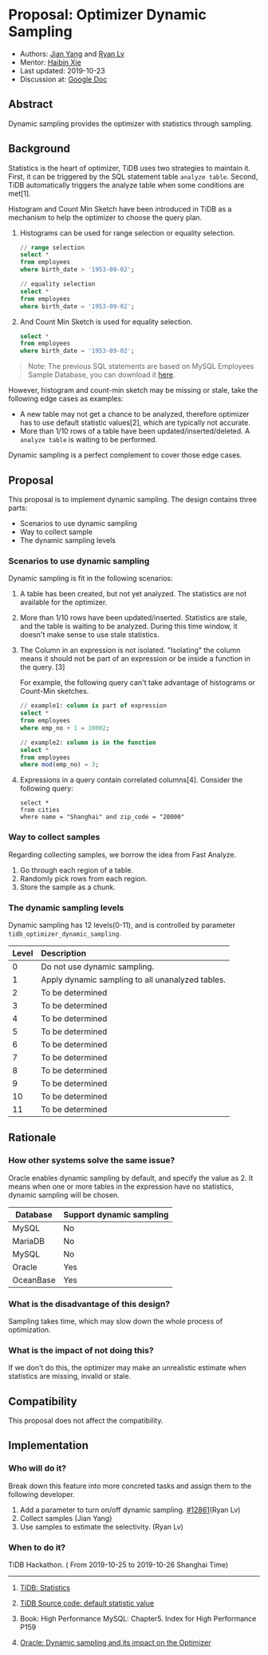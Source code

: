 
# Proposal: Optimizer Dynamic Sampling

- Authors: [Jian Yang](https://github.com/PiotrNewt) and [Ryan Lv](https://github.com/xiaoronglv)
- Mentor: [Haibin Xie](https://github.com/lamxTyler)
- Last updated:  2019-10-23
- Discussion at: [Google Doc](https://docs.google.com/document/d/18RcL3PmuBiCP463cUZ-WRYeQCT0YS4hj50mOdD2G6w0/)

## Abstract

Dynamic sampling provides the optimizer with statistics through sampling.

## Background

Statistics is the heart of optimizer, TiDB uses two strategies to maintain it. First, it can be triggered by  the SQL statement table `analyze table`. Second, TiDB automatically triggers the analyze table when some conditions are met[1].

Histogram and Count Min Sketch have been introduced in TiDB as a mechanism to help the optimizer to choose the query plan.

1. Histograms can be used for range selection or equality selection. 
	
	```sql
	// range selection
	select * 
	from employees 
	where birth_date > '1953-09-02';
	
	// equality selection
	select * 
	from employees 
	where birth_date = '1953-09-02';
	```

2. And Count Min Sketch is used for equality selection.

	```sql
	select * 
	from employees 
	where birth_date = '1953-09-02'; 
	```

> Note: The previous SQL statements are based on MySQL Employees Sample Database, you can download it [here](https://dev.mysql.com/doc/employee/en/).

However, histogram and count-min sketch may be missing or stale, take the following edge cases as examples:

- A new table may not get a chance to be analyzed, therefore optimizer has to use default statistic values[2], which are typically not accurate.
- More than 1/10 rows of a table have been updated/inserted/deleted. A `analyze table` is waiting to be performed.

Dynamic sampling is a perfect complement to cover those edge cases. 

## Proposal

This proposal is to implement dynamic sampling. The design contains three parts:

- Scenarios to use dynamic sampling
- Way to collect sample
- The dynamic sampling levels 


### Scenarios to use dynamic sampling

Dynamic sampling is fit in the following scenarios:

1. A table has been created, but not yet analyzed. The statistics are not available for the optimizer.

2. More than 1/10 rows have been updated/inserted. Statistics are stale, and the table is waiting to be analyzed. During this time window, it doesn't make sense to use stale statistics.

3. The Column in an expression is not isolated. "Isolating" the column means it should not be part of an expression or be inside a function in the query. [3]  

	For example, the following query can't take advantage of histograms or Count-Min sketches.

	```SQL
	// example1: column is part of expression
	select * 
	from employees 
	where emp_no + 1 = 10002;
	
	// example2: column is in the function
	select * 
	from employees 
	where mod(emp_no) = 3;
	```

4. Expressions in a query contain correlated columns[4]. Consider the following query:

	```
	select * 
	from cities 
	where name = "Shanghai" and zip_code = "20000"
	```  

### Way to collect samples

Regarding collecting samples, we borrow the idea from Fast Analyze.

1. Go through each region of a table.
2. Randomly pick rows from each region. 
3. Store the sample as a chunk.

### The dynamic sampling levels

Dynamic sampling has 12 levels(0-11), and is controlled by parameter `tidb_optimizer_dynamic_sampling`.

| Level | Description |
|:--|:--|
| 0 | Do not use dynamic sampling. |
| 1 | Apply dynamic sampling to all unanalyzed tables. |
| 2 | To be determined |
| 3 | To be determined |
| 4 | To be determined |
| 5 | To be determined |
| 6 | To be determined |
| 7 | To be determined |
| 8 | To be determined |
| 9 | To be determined |
| 10 | To be determined |
| 11 | To be determined |


## Rationale

### How other systems solve the same issue?

Oracle enables dynamic sampling by default, and specify the value as 2. It means when one or more tables in the expression have no statistics, dynamic sampling will be chosen.


| Database | Support dynamic sampling |
|--|--|
| MySQL | No |
| MariaDB | No |
| MySQL | No |
| Oracle | Yes |
| OceanBase | Yes |

### What is the disadvantage of this design?

Sampling takes time, which may slow down the whole process of optimization. 

### What is the impact of not doing this?

If we don't do this, the optimizer may make an unrealistic estimate when statistics are missing, invalid or stale.


## Compatibility

This proposal does not affect the compatibility.

## Implementation

### Who will do it?

Break down this feature into more concreted tasks and assign them to the following developer.

1. Add a parameter to turn on/off dynamic sampling. [\#12861](https://github.com/pingcap/tidb/pull/12861)(Ryan Lv)
2. Collect samples (Jian Yang)
3. Use samples to estimate the selectivity. (Ryan Lv)

### When to do it?

TiDB Hackathon. ( From 2019-10-25 to 2019-10-26  Shanghai Time)

---

1. [TiDB: Statistics](https://tidb.ebh.net/myroom/mycourse/438387.html)

2. [TiDB Source code: default statistic value](https://github.com/pingcap/tidb/blob/6d51ad33fd861c39b64a2f5d99db045d1fa0fb1d/statistics/table.go#L249-L251)

3. Book: High Performance MySQL: Chapter5. Index for High Performance P159

4. [Oracle: Dynamic sampling and its impact on the Optimizer](https://blogs.oracle.com/optimizer/dynamic-sampling-and-its-impact-on-the-optimizer)
